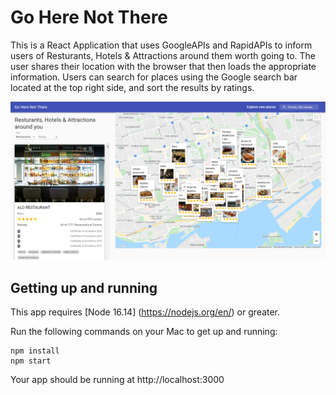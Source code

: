 # Go Here Not There

This is a React Application that uses GoogleAPIs and RapidAPIs to inform users of Resturants, Hotels & Attractions around them worth going to. The user shares their location with the browser that then loads the appropriate information. Users can search for places using the Google search bar located at the top right side, and sort the results by ratings. 

![Alt text](https://github.com/yunomer/goherenotthere/blob/main/goherenotthere.png "Platform image")

## Getting up and running

This app requires [Node 16.14] (https://nodejs.org/en/) or greater.

Run the following commands on your Mac to get up and running:

```
npm install
npm start
```
Your app should be running at http://localhost:3000
